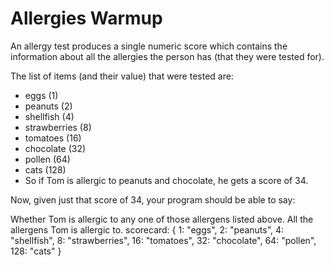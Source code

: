# Allergies Warmup
An allergy test produces a single numeric score which contains the information about all the allergies the person has (that they were tested for).

The list of items (and their value) that were tested are:

* eggs (1)
* peanuts (2)
* shellfish (4)
* strawberries (8)
* tomatoes (16)
* chocolate (32)
* pollen (64)
* cats (128)
* So if Tom is allergic to peanuts and chocolate, he gets a score of 34.

Now, given just that score of 34, your program should be able to say:

Whether Tom is allergic to any one of those allergens listed above.
All the allergens Tom is allergic to.
scorecard: { 1: "eggs", 2: "peanuts", 4: "shellfish", 8: "strawberries", 16: "tomatoes", 32: "chocolate", 64: "pollen", 128: "cats" }